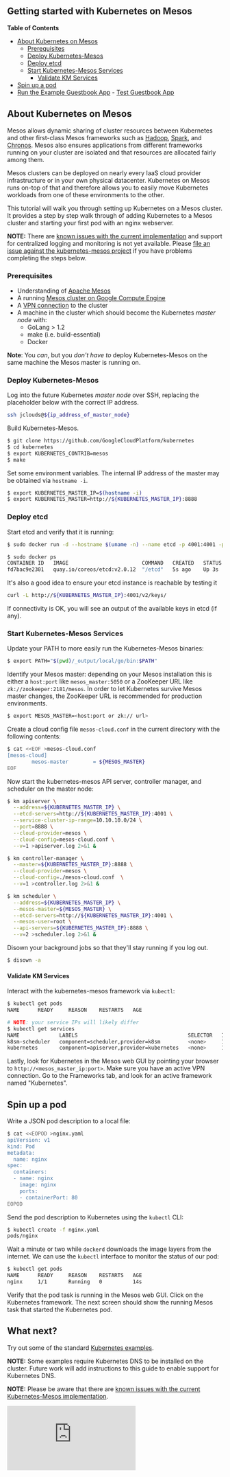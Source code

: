 Getting started with Kubernetes on Mesos
----------------------------------------

**Table of Contents**

- [About Kubernetes on Mesos](#about-kubernetes-on-mesos)
    - [Prerequisites](#prerequisites)
    - [Deploy Kubernetes-Mesos](#deploy-kubernetes-mesos)
    - [Deploy etcd](#deploy-etcd)
    - [Start Kubernetes-Mesos Services](#start-kubernetes-mesos-services)
        - [Validate KM Services](#validate-km-services)
- [Spin up a pod](#spin-up-a-pod)
- [Run the Example Guestbook App](#run-the-example-guestbook-app)
        - [Test Guestbook App](#test-guestbook-app)

## About Kubernetes on Mesos
<!-- TODO: Update, clean up. -->

Mesos allows dynamic sharing of cluster resources between Kubernetes and other first-class Mesos frameworks such as [Hadoop][1], [Spark][2], and [Chronos][3].
Mesos also ensures applications from different frameworks running on your cluster are isolated and that resources are allocated fairly among them.

Mesos clusters can be deployed on nearly every IaaS cloud provider infrastructure or in your own physical datacenter. Kubernetes on Mesos runs on-top of that and therefore allows you to easily move Kubernetes workloads from one of these environments to the other.

This tutorial will walk you through setting up Kubernetes on a Mesos cluster.
It provides a step by step walk through of adding Kubernetes to a Mesos cluster and starting your first pod with an nginx webserver.

**NOTE:** There are [known issues with the current implementation][7] and support for centralized logging and monitoring is not yet available.
Please [file an issue against the kubernetes-mesos project][8] if you have problems completing the steps below.

### Prerequisites

* Understanding of [Apache Mesos][6]
* A running [Mesos cluster on Google Compute Engine][5]
* A [VPN connection][10] to the cluster
* A machine in the cluster which should become the Kubernetes *master node* with:
  * GoLang > 1.2
  * make (i.e. build-essential)
  * Docker

**Note**: You *can*, but you *don't have to* deploy Kubernetes-Mesos on the same machine the Mesos master is running on.

### Deploy Kubernetes-Mesos

Log into the future Kubernetes *master node* over SSH, replacing the placeholder below with the correct IP address.

```bash
ssh jclouds@${ip_address_of_master_node}
```

Build Kubernetes-Mesos.

```bash
$ git clone https://github.com/GoogleCloudPlatform/kubernetes
$ cd kubernetes
$ export KUBERNETES_CONTRIB=mesos
$ make
```

Set some environment variables.
The internal IP address of the master may be obtained via `hostname -i`.

```bash
$ export KUBERNETES_MASTER_IP=$(hostname -i)
$ export KUBERNETES_MASTER=http://${KUBERNETES_MASTER_IP}:8888
```

### Deploy etcd
Start etcd and verify that it is running:

```bash
$ sudo docker run -d --hostname $(uname -n) --name etcd -p 4001:4001 -p 7001:7001 quay.io/coreos/etcd:v2.0.12
```

```bash
$ sudo docker ps
CONTAINER ID   IMAGE                        COMMAND   CREATED   STATUS   PORTS                NAMES
fd7bac9e2301   quay.io/coreos/etcd:v2.0.12  "/etcd"   5s ago    Up 3s    2379/tcp, 2380/...   etcd
```
It's also a good idea to ensure your etcd instance is reachable by testing it
```bash
curl -L http://${KUBERNETES_MASTER_IP}:4001/v2/keys/
```
If connectivity is OK, you will see an output of the available keys in etcd (if any).

### Start Kubernetes-Mesos Services
Update your PATH to more easily run the Kubernetes-Mesos binaries:
```bash
$ export PATH="$(pwd)/_output/local/go/bin:$PATH"
```
Identify your Mesos master: depending on your Mesos installation this is either a `host:port` like `mesos_master:5050` or a ZooKeeper URL like `zk://zookeeper:2181/mesos`.
In order to let Kubernetes survive Mesos master changes, the ZooKeeper URL is recommended for production environments.
```bash
$ export MESOS_MASTER=<host:port or zk:// url>
```
Create a cloud config file `mesos-cloud.conf` in the current directory with the following contents:
```bash
$ cat <<EOF >mesos-cloud.conf
[mesos-cloud]
        mesos-master        = ${MESOS_MASTER}
EOF
```

Now start the kubernetes-mesos API server, controller manager, and scheduler on the master node:

```bash
$ km apiserver \
  --address=${KUBERNETES_MASTER_IP} \
  --etcd-servers=http://${KUBERNETES_MASTER_IP}:4001 \
  --service-cluster-ip-range=10.10.10.0/24 \
  --port=8888 \
  --cloud-provider=mesos \
  --cloud-config=mesos-cloud.conf \
  --v=1 >apiserver.log 2>&1 &

$ km controller-manager \
  --master=${KUBERNETES_MASTER_IP}:8888 \
  --cloud-provider=mesos \
  --cloud-config=./mesos-cloud.conf  \
  --v=1 >controller.log 2>&1 &

$ km scheduler \
  --address=${KUBERNETES_MASTER_IP} \
  --mesos-master=${MESOS_MASTER} \
  --etcd-servers=http://${KUBERNETES_MASTER_IP}:4001 \
  --mesos-user=root \
  --api-servers=${KUBERNETES_MASTER_IP}:8888 \
  --v=2 >scheduler.log 2>&1 &
```

Disown your background jobs so that they'll stay running if you log out.

```bash
$ disown -a
```
#### Validate KM Services
Interact with the kubernetes-mesos framework via `kubectl`:

```bash
$ kubectl get pods
NAME      READY     REASON    RESTARTS   AGE
```

```bash
# NOTE: your service IPs will likely differ
$ kubectl get services
NAME             LABELS                                    SELECTOR   IP(S)          PORT(S)
k8sm-scheduler   component=scheduler,provider=k8sm         <none>     10.10.10.113   10251/TCP
kubernetes       component=apiserver,provider=kubernetes   <none>     10.10.10.1     443/TCP
```

Lastly, look for Kubernetes in the Mesos web GUI by pointing your browser to
`http://<mesos_master_ip:port>`. Make sure you have an active VPN connection.
Go to the Frameworks tab, and look for an active framework named "Kubernetes".

## Spin up a pod

Write a JSON pod description to a local file:

```bash
$ cat <<EOPOD >nginx.yaml
apiVersion: v1
kind: Pod
metadata:
  name: nginx
spec:
  containers:
  - name: nginx
    image: nginx
    ports:
    - containerPort: 80
EOPOD
```

Send the pod description to Kubernetes using the `kubectl` CLI:

```bash
$ kubectl create -f nginx.yaml
pods/nginx
```

Wait a minute or two while `dockerd` downloads the image layers from the internet.
We can use the `kubectl` interface to monitor the status of our pod:

```bash
$ kubectl get pods
NAME      READY     REASON    RESTARTS   AGE
nginx     1/1       Running   0          14s
```

Verify that the pod task is running in the Mesos web GUI. Click on the
Kubernetes framework. The next screen should show the running Mesos task that
started the Kubernetes pod.

## What next?

Try out some of the standard [Kubernetes examples][9].

**NOTE:** Some examples require Kubernetes DNS to be installed on the cluster.
Future work will add instructions to this guide to enable support for Kubernetes DNS.

**NOTE:** Please be aware that there are [known issues with the current Kubernetes-Mesos implementation][7].

[1]: http://mesosphere.com/docs/tutorials/run-hadoop-on-mesos-using-installer
[2]: http://mesosphere.com/docs/tutorials/run-spark-on-mesos
[3]: http://mesosphere.com/docs/tutorials/run-chronos-on-mesos
[5]: http://open.mesosphere.com/getting-started/cloud/google/mesosphere/
[6]: http://mesos.apache.org/
[7]: https://github.com/mesosphere/kubernetes-mesos/blob/master/docs/issues.md
[8]: https://github.com/mesosphere/kubernetes-mesos/issues
[9]: ../../examples/
[10]: http://open.mesosphere.com/getting-started/cloud/google/mesosphere/#vpn-setup

[![Analytics](https://kubernetes-site.appspot.com/UA-36037335-10/GitHub/docs/getting-started-guides/mesos.md?pixel)]()
